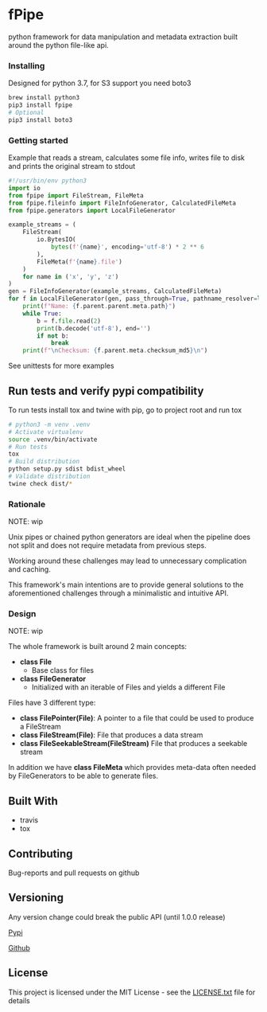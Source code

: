 # fPipe

python framework for data manipulation and metadata extraction built around the python file-like api.


### Installing


Designed for python 3.7, for S3 support you need boto3

```bash
brew install python3
pip3 install fpipe
# Optional
pip3 install boto3
```

### Getting started

Example that reads a stream, calculates some file info, writes file to disk and prints the original stream to stdout
```python
#!/usr/bin/env python3
import io
from fpipe import FileStream, FileMeta
from fpipe.fileinfo import FileInfoGenerator, CalculatedFileMeta
from fpipe.generators import LocalFileGenerator

example_streams = (
    FileStream(
        io.BytesIO(
            bytes(f'{name}', encoding='utf-8') * 2 ** 6
        ),
        FileMeta(f'{name}.file')
    )
    for name in ('x', 'y', 'z')
)
gen = FileInfoGenerator(example_streams, CalculatedFileMeta)
for f in LocalFileGenerator(gen, pass_through=True, pathname_resolver=lambda x: x.parent.meta.path):
    print(f"Name: {f.parent.parent.meta.path}")
    while True:
        b = f.file.read(2)
        print(b.decode('utf-8'), end='')
        if not b:
            break
    print(f"\nChecksum: {f.parent.meta.checksum_md5}\n")
```

See unittests for more examples

## Run tests and verify pypi compatibility 

To run tests install tox and twine with pip, go to project root and run tox
```bash
# python3 -m venv .venv
# Activate virtualenv
source .venv/bin/activate
# Run tests
tox
# Build distribution
python setup.py sdist bdist_wheel
# Validate distribution
twine check dist/*
```


### Rationale
NOTE: wip

Unix pipes or chained python generators are ideal when the pipeline does not split and does not require metadata from previous steps.

Working around these challenges may lead to unnecessary complication and caching.

This framework's main intentions are to provide general solutions to the aforementioned challenges through a minimalistic and intuitive API. 



### Design
NOTE: wip

The whole framework is built around 2 main concepts:
- **class File**
    - Base class for files
- **class FileGenerator**
    - Initialized with an iterable of Files and yields a different File 

Files have 3 different type:
- **class FilePointer(File)**: A pointer to a file that could be used to produce a FileStream
- **class FileStream(File)**: File that produces a data stream
- **class FileSeekableStream(FileStream)** File that produces a seekable stream
 
In addition we have **class FileMeta** which provides meta-data often needed by FileGenerators to be able to generate files.  

## Built With

* travis
* tox

## Contributing

Bug-reports and pull requests on github  

## Versioning
Any version change could break the public API (until 1.0.0 release)
 

[Pypi](https://pypi.org/project/fpipe/#history)

[Github](https://github.com/vkvam/fpipe/releases)

## License
    
This project is licensed under the MIT License - see the [LICENSE.txt](https://github.com/vkvam/fpipe/blob/master/LICENSE.txt) file for details